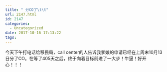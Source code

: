 ```yaml
---
title: " 分CO了\t\t"
url: 2147.html
id: 2147
categories:
  - Uncategorized
date: 2017-10-16 17:13:22
tags:
---
```


今天下午打电话给移民局，call center的人告诉我爹娘的申请已经在上周末10月13日分了CO。在等了405天之后，终于向着目标前进了一大步！牛逼！好开心！！！